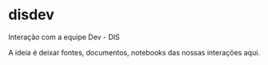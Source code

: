 # disdev
Interação com a equipe Dev - DIS

A ideia é deixar fontes, documentos, notebooks das nossas interações aqui.
 
